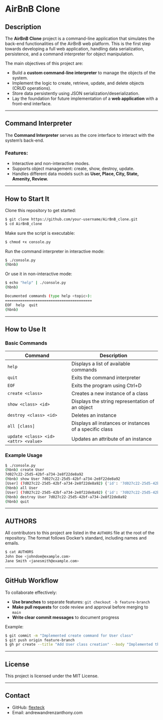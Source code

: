 # AirBnB Clone

## Description
The **AirBnB Clone** project is a command-line application that simulates the back-end functionalities of the AirBnB web platform. This is the first step towards developing a full web application, handling data serialization, persistence, and a command interpreter for object manipulation.

The main objectives of this project are:
- Build a **custom command-line interpreter** to manage the objects of the system.
- Implement the logic to create, retrieve, update, and delete objects (CRUD operations).
- Store data persistently using JSON serialization/deserialization.
- Lay the foundation for future implementation of a **web application** with a front-end interface.

---

## Command Interpreter
The **Command Interpreter** serves as the core interface to interact with the system’s back-end.

### Features:
- Interactive and non-interactive modes.
- Supports object management: create, show, destroy, update.
- Handles different data models such as **User, Place, City, State, Amenity, Review.**

---

## How to Start It
Clone this repository to get started:
```sh
$ git clone https://github.com/your-username/AirBnB_clone.git
$ cd AirBnB_clone
```
Make sure the script is executable:
```sh
$ chmod +x console.py
```
Run the command interpreter in interactive mode:
```sh
$ ./console.py
(hbnb)
```
Or use it in non-interactive mode:
```sh
$ echo "help" | ./console.py
(hbnb)

Documented commands (type help <topic>):
========================================
EOF  help  quit
(hbnb)
```

---

## How to Use It
### Basic Commands

| Command | Description |
|---------|-------------|
| `help` | Displays a list of available commands |
| `quit` | Exits the command interpreter |
| `EOF` | Exits the program using Ctrl+D |
| `create <class>` | Creates a new instance of a class |
| `show <class> <id>` | Displays the string representation of an object |
| `destroy <class> <id>` | Deletes an instance |
| `all [class]` | Displays all instances or instances of a specific class |
| `update <class> <id> <attr> <value>` | Updates an attribute of an instance |

### Example Usage
```sh
$ ./console.py
(hbnb) create User
7d027c22-25d5-42bf-a734-2e8f22de8a92
(hbnb) show User 7d027c22-25d5-42bf-a734-2e8f22de8a92
[User] (7d027c22-25d5-42bf-a734-2e8f22de8a92) {'id': '7d027c22-25d5-42bf-a734-2e8f22de8a92', 'created_at': '2025-02-19T12:00:00', 'updated_at': '2025-02-19T12:00:00'}
(hbnb) all User
[User] (7d027c22-25d5-42bf-a734-2e8f22de8a92) {'id': '7d027c22-25d5-42bf-a734-2e8f22de8a92', 'created_at': '2025-02-19T12:00:00', 'updated_at': '2025-02-19T12:00:00'}
(hbnb) destroy User 7d027c22-25d5-42bf-a734-2e8f22de8a92
(hbnb) quit
```

---

## AUTHORS
All contributors to this project are listed in the `AUTHORS` file at the root of the repository. The format follows Docker’s standard, including names and emails.
```sh
$ cat AUTHORS
John Doe <johndoe@example.com>
Jane Smith <janesmith@example.com>
```

---

## GitHub Workflow
To collaborate effectively:
- **Use branches** to separate features: `git checkout -b feature-branch`
- **Make pull requests** for code review and approval before merging to `main`
- **Write clear commit messages** to document progress

Example:
```sh
$ git commit -m "Implemented create command for User class"
$ git push origin feature-branch
$ gh pr create --title "Add User class creation" --body "Implemented the create command for User instances."
```

---

## License
This project is licensed under the MIT License.

---

## Contact
- GitHub: [flexteck](https://github.com/flexteck)
- Email: andrewandrenzanthony.com


